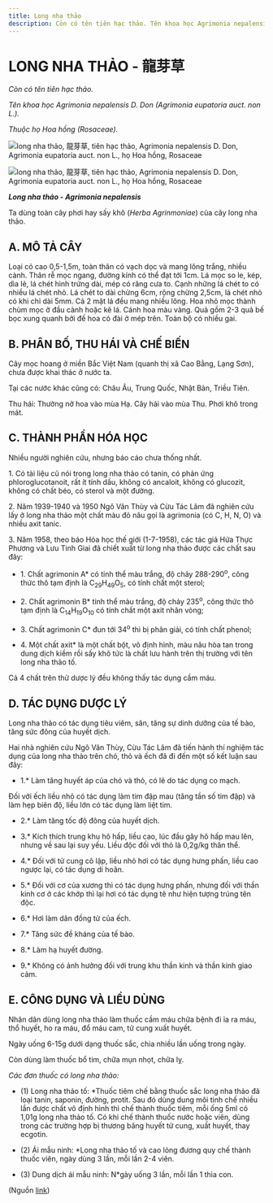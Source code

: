 ```yaml
---
title: Long nha thảo
description: Còn có tên tiên hạc thảo. Tên khoa học Agrimonia nepalensis D. Don (Agrimonia eupatoria auct. non L.). Thuộc họ Hoa hồng (Rosaceae). Ta dùng toàn cây phơi hay sấy khô (Herba Agrinmoniae) của cây long nha thảo.
---
```

# LONG NHA THẢO - 龍芽草

*Còn có tên tiên hạc thảo.*

*Tên khoa học Agrimonia nepalensis D. Don (Agrimonia eupatoria auct. non L.).*

*Thuộc họ Hoa hồng (Rosaceae).*

![long nha thảo, 龍芽草, tiên hạc thảo, Agrimonia nepalensis D. Don, Agrimonia eupatoria auct. non L., họ Hoa hồng, Rosaceae](/imgs/do-tat-loi/ctvvtvn/long-nha-thao.jpg)

![long nha thảo, 龍芽草, tiên hạc thảo, Agrimonia nepalensis D. Don, Agrimonia eupatoria auct. non L., họ Hoa hồng, Rosaceae](/imgs/do-tat-loi/ctvvtvn/long-nha-thao-2.jpg)

***Long nha thảo - Agrimonia nepalensis***

Ta dùng toàn cây phơi hay sấy khô (*Herba Agrinmoniae*) của cây long nha thảo.

## A. MÔ TẢ CÂY

Loại cỏ cao 0,5-1,5m, toàn thân có vạch dọc và mang lông trắng, nhiều cành. Thân rễ mọc ngang, đường kính có thể đạt tới 1cm. Lá mọc so le, kép, dìa lẻ, lá chét hình trứng dài, mép có răng cưa to. Cạnh những lá chét to có nhiều lá chét nhỏ. Lá chét to dài chừng 6cm, rộng chừng 2,5cm, lá chét nhỏ có khi chỉ dài 5mm. Cả 2 mặt lá đều mang nhiều lông. Hoa nhỏ mọc thành chùm mọc ở đầu cành hoặc kẽ lá. Cánh hoa màu vàng. Quả gồm 2-3 quả bế bọc xung quanh bởi đế hoa có đài ở mép trên. Toàn bộ có nhiều gai.

## B. PHÂN BỐ, THU HÁI VÀ CHẾ BIẾN

Cây mọc hoang ở miền Bắc Việt Nam (quanh thị xã Cao Bằng, Lạng Sơn), chưa được khai thác ở nước ta.

Tại các nước khác cũng có: Châu Âu, Trung Quốc, Nhật Bản, Triều Tiên.

Thu hái: Thường nở hoa vào mùa Hạ. Cây hái vào mùa Thu. Phơi khô trong mát.

## C. THÀNH PHẦN HÓA HỌC

Nhiều người nghiên cứu, nhưng báo cáo chưa thống nhất.

1\. Có tài liệu cũ nói trong long nha thảo có tanin, có phản ứng phloroglucotanoit, rất ít tính dầu, không có ancaloit, không có glucozit, không có chất béo, có sterol và một đường.

2\. Năm 1939-1940 và 1950 Ngô Vân Thùy và Cừu Tác Lâm đã nghiên cứu lấy ở long nha thảo một chất màu đỏ nâu gọi là agrimonia (có C, H, N, O) và nhiều axit tanic.

3\. Năm 1958, theo báo Hóa học thế giới (1-7-1958), các tác giả Hứa Thực Phương và Lưu Tinh Giai đã chiết xuất từ long nha thảo được các chất sau đây:

* 1\. Chất agrimonin A* có tinh thể màu trắng, độ chảy 288-290<sup>o</sup>, công thức thô tạm định là C<sub>29</sub>H<sub>49</sub>O<sub>5</sub>, có tính chất một sterol;

* 2\. Chất agrimonin B* tinh thể màu trắng, độ chảy 235<sup>o</sup>, công thức thô tạm định là C<sub>14</sub>H<sub>19</sub>O<sub>10</sub> có tính chất một axit nhân vòng;

* 3\. Chất agrimonin C* đun tới 34<sup>o</sup> thì bị phân giải, có tính chất phenol;

* 4\. Một chất axit* là một chất bột, vô định hình, màu nâu hòa tan trong dung dịch kiềm rồi sấy khô tức là chất lưu hành trên thị trường với tên long nha thảo tố.

Cả 4 chất trên thử dược lý đều không thấy tác dụng cầm máu.

## D. TÁC DỤNG DƯỢC LÝ

Long nha thảo có tác dụng tiêu viêm, săn, tăng sự dinh dưỡng của tế bào, tăng sức đông của huyết dịch.

Hai nhà nghiên cứu Ngô Vân Thùy, Cừu Tác Lâm đã tiến hành thí nghiệm tác dụng của long nha thảo trên chó, thỏ và ếch đã đi đến một số kết luận sau đây:

* 1.* Làm tăng huyết áp của chó và thỏ, có lẽ do tác dụng co mạch.

Đối với ếch liều nhỏ có tác dụng làm tim đập mau (tăng tần số tim đập) và làm hẹp biên độ, liều lớn có tác dụng làm liệt tim.

* 2.* Làm tăng tốc độ đông của huyết dịch.

* 3.* Kích thích trung khu hô hấp, liều cao, lúc đầu gây hô hấp mau lên, nhưng về sau lại suy yếu. Liều độc đối với thỏ là 0,2g/kg thân thể.

* 4.* Đối với tử cung cô lập, liều nhỏ hơi có tác dụng hưng phấn, liều cao ngược lại, có tác dụng di hoãn.

* 5.* Đối với cơ của xương thì có tác dụng hưng phấn, nhưng đối với thần kinh cơ ở các khớp thì lại hơi có tác dụng tê như hiện tượng trúng tên độc.

* 6.* Hơi làm dãn đồng tử của ếch.

* 7.* Tăng sức đề kháng của tế bào.

* 8.* Làm hạ huyết đường.

* 9.* Không có ảnh hưởng đối với trung khu thần kinh và thần kinh giao cảm.

## E. CÔNG DỤNG VÀ LIỀU DÙNG

Nhân dân dùng long nha thảo làm thuốc cầm máu chữa bệnh đi ỉa ra máu, thổ huyết, ho ra máu, đổ máu cam, tử cung xuất huyết.

Ngày uống 6-15g dưới dạng thuốc sắc, chia nhiều lần uống trong ngày.

Còn dùng làm thuốc bổ tim, chữa mụn nhọt, chữa lỵ.

*Các đơn thuốc có long nha thảo:*

* (1) Long nha thảo tố: *Thuốc tiêm chế bằng thuốc sắc long nha thảo đã loại tanin, saponin, đường, protit. Sau đó dùng dung môi tinh chế nhiều lần được chất vô định hình thì chế thành thuốc tiêm, mỗi ống 5ml có 1,01g long nha thảo tố. Có khi chế thành thuốc nước hoặc viên, dùng trong các trường hợp bị thương băng huyết tử cung, xuất huyết, thay ecgotin.

* (2) Ái mẫu ninh: *Long nha thảo tố và cao lỏng đương quy chế thành thuốc viên, ngày dùng 3 lần, mỗi lần 2-4 viên.

* (3) Dung dịch ái mẫu ninh: N*gày uống 3 lần, mỗi lần 1 thìa con.

(Nguồn <a href="http://www.thuocvuonnha.com/nhung-cay-thuoc-va-vi-thuoc-viet-nam/ket-qua-tra-cuu/long-nha-thao" target="_blank">link</a>)
